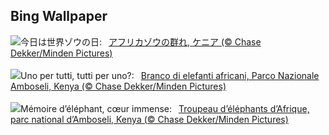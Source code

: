## Bing Wallpaper
![](https://www.bing.com/th?id=OHR.KenyaElephants_JA-JP2052759218_UHD.jpg&w=1000)今日は世界ゾウの日:&nbsp;&ensp;[アフリカゾウの群れ, ケニア (© Chase Dekker/Minden Pictures)](https://www.bing.com/th?id=OHR.KenyaElephants_JA-JP2052759218_UHD.jpg)
<br><br/>
![](https://www.bing.com/th?id=OHR.KenyaElephants_IT-IT2826374695_UHD.jpg&w=1000)Uno per tutti, tutti per uno?:&nbsp;&ensp;[Branco di elefanti africani, Parco Nazionale Amboseli, Kenya (© Chase Dekker/Minden Pictures)](https://www.bing.com/th?id=OHR.KenyaElephants_IT-IT2826374695_UHD.jpg)
<br><br/>
![](https://www.bing.com/th?id=OHR.KenyaElephants_FR-FR5329216904_UHD.jpg&w=1000)Mémoire d’éléphant, cœur immense:&nbsp;&ensp;[Troupeau d’éléphants d’Afrique, parc national d’Amboseli, Kenya (© Chase Dekker/Minden Pictures)](https://www.bing.com/th?id=OHR.KenyaElephants_FR-FR5329216904_UHD.jpg)
<br><br/>
